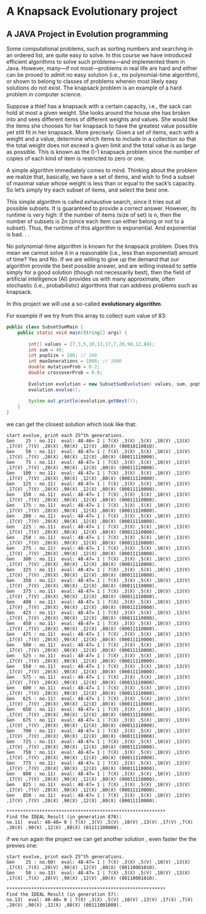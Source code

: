 # A Knapsack Evolutionary project

## A JAVA Project in **Evolution programming**

Some computational problems, such as sorting numbers and searching in an ordered list, are quite easy to solve. In this course we have introduced efficient algorithms to
solve such problems—and implemented them in Java. However, many—if not most—problems in real life are hard and either can be proved to admit no easy solution (i.e., no polynomial-time algorithm), or shown to belong to classes of problems wherein most likely easy solutions do not exist. The knapsack problem is an example of a
hard problem in computer science. 

Suppose a thief has a knapsack with a certain capacity, i.e., the sack can hold at most a given weight. She looks around the house she has broken into and sees different items of different weights and values. She would like the items she chooses for her knapsack to have the greatest value possible yet still fit in her knapsack. More precisely: Given a set of items, each with a weight and a value, determine which items to include in a collection so that the total weight does not exceed a given limit and the total value is as large as possible. This is known as the 0-1 knapsack problem since the number of copies of each kind of item is restricted to zero or one.

A simple algorithm immediately comes to mind. Thinking about the problem we realize that, basically, we have a set of items, and wish to find a subset of maximal value whose weight is less than or equal to the sack’s capacity. So let’s simply try each subset of items, and select the best one.

This simple algorithm is called exhaustive search, since it tries out all possible subsets. It is guaranteed to provide a correct answer. However, its runtime is very
high: if the number of items (size of set) is n, then the number of subsets is 2n (since each item can either belong or not to a subset). Thus, the runtime of this algorithm is exponential. And exponential is bad. . . 

No polynomial-time algorithm is known for the knapsack problem. Does this mean we cannot solve it in a reasonable (i.e., less than exponential) amount of time?
Yes and No. If we are willing to give up the demand that our algorithm provide the best possible answer, and are willing instead to settle simply for a good solution
(though not necessarily best), then the field of artificial intelligence (AI) provides us with many approximate, often stochastic (i.e., probabilistic) algorithms that can address problems such as knapsack.

In this project we will use a so-called **evolutionary algorithm**.


For example if we try from this array to collect sum value of 83: 
```Java
public class SubsetSumMain {
	public static void main(String[] args) {
		
		int[] values = {7,3,5,10,13,17,7,20,90,12,80};  
		int sum = 48;
		int popSize = 100; // 100
		int maxGenerations = 1000; // 1000
		double mutationProb = 0.2;
		double crossoverProb = 0.8;
		
		Evolution evolution = new SubsetSumEvolution( values, sum, popSize,	maxGenerations,	mutationProb, crossoverProb);
		evolution.evolve(); 
		
		System.out.println(evolution.getBest());
	}
}
```
we can get the closest solution which look like that:

```
start evolve, print each 25^th generations.
Gen    25 : no.11)  eval: 48-46= 2 | 7(X) ,3(X) ,5(X) ,10(V) ,13(X) ,17(V) ,7(V) ,20(X) ,90(X) ,12(V) ,80(X) (00010110010).
Gen    50 : no.11)  eval: 48-47= 1 | 7(X) ,3(X) ,5(X) ,10(V) ,13(V) ,17(V) ,7(V) ,20(X) ,90(X) ,12(X) ,80(X) (00011110000).
Gen    75 : no.11)  eval: 48-47= 1 | 7(X) ,3(X) ,5(X) ,10(V) ,13(V) ,17(V) ,7(V) ,20(X) ,90(X) ,12(X) ,80(X) (00011110000).
Gen   100 : no.11)  eval: 48-47= 1 | 7(X) ,3(X) ,5(X) ,10(V) ,13(V) ,17(V) ,7(V) ,20(X) ,90(X) ,12(X) ,80(X) (00011110000).
Gen   125 : no.11)  eval: 48-47= 1 | 7(X) ,3(X) ,5(X) ,10(V) ,13(V) ,17(V) ,7(V) ,20(X) ,90(X) ,12(X) ,80(X) (00011110000).
Gen   150 : no.11)  eval: 48-47= 1 | 7(X) ,3(X) ,5(X) ,10(V) ,13(V) ,17(V) ,7(V) ,20(X) ,90(X) ,12(X) ,80(X) (00011110000).
Gen   175 : no.11)  eval: 48-47= 1 | 7(X) ,3(X) ,5(X) ,10(V) ,13(V) ,17(V) ,7(V) ,20(X) ,90(X) ,12(X) ,80(X) (00011110000).
Gen   200 : no.11)  eval: 48-47= 1 | 7(X) ,3(X) ,5(X) ,10(V) ,13(V) ,17(V) ,7(V) ,20(X) ,90(X) ,12(X) ,80(X) (00011110000).
Gen   225 : no.11)  eval: 48-47= 1 | 7(X) ,3(X) ,5(X) ,10(V) ,13(V) ,17(V) ,7(V) ,20(X) ,90(X) ,12(X) ,80(X) (00011110000).
Gen   250 : no.11)  eval: 48-47= 1 | 7(X) ,3(X) ,5(X) ,10(V) ,13(V) ,17(V) ,7(V) ,20(X) ,90(X) ,12(X) ,80(X) (00011110000).
Gen   275 : no.11)  eval: 48-47= 1 | 7(X) ,3(X) ,5(X) ,10(V) ,13(V) ,17(V) ,7(V) ,20(X) ,90(X) ,12(X) ,80(X) (00011110000).
Gen   300 : no.11)  eval: 48-47= 1 | 7(X) ,3(X) ,5(X) ,10(V) ,13(V) ,17(V) ,7(V) ,20(X) ,90(X) ,12(X) ,80(X) (00011110000).
Gen   325 : no.11)  eval: 48-47= 1 | 7(X) ,3(X) ,5(X) ,10(V) ,13(V) ,17(V) ,7(V) ,20(X) ,90(X) ,12(X) ,80(X) (00011110000).
Gen   350 : no.11)  eval: 48-47= 1 | 7(X) ,3(X) ,5(X) ,10(V) ,13(V) ,17(V) ,7(V) ,20(X) ,90(X) ,12(X) ,80(X) (00011110000).
Gen   375 : no.11)  eval: 48-47= 1 | 7(X) ,3(X) ,5(X) ,10(V) ,13(V) ,17(V) ,7(V) ,20(X) ,90(X) ,12(X) ,80(X) (00011110000).
Gen   400 : no.11)  eval: 48-47= 1 | 7(X) ,3(X) ,5(X) ,10(V) ,13(V) ,17(V) ,7(V) ,20(X) ,90(X) ,12(X) ,80(X) (00011110000).
Gen   425 : no.11)  eval: 48-47= 1 | 7(X) ,3(X) ,5(X) ,10(V) ,13(V) ,17(V) ,7(V) ,20(X) ,90(X) ,12(X) ,80(X) (00011110000).
Gen   450 : no.11)  eval: 48-47= 1 | 7(X) ,3(X) ,5(X) ,10(V) ,13(V) ,17(V) ,7(V) ,20(X) ,90(X) ,12(X) ,80(X) (00011110000).
Gen   475 : no.11)  eval: 48-47= 1 | 7(X) ,3(X) ,5(X) ,10(V) ,13(V) ,17(V) ,7(V) ,20(X) ,90(X) ,12(X) ,80(X) (00011110000).
Gen   500 : no.11)  eval: 48-47= 1 | 7(X) ,3(X) ,5(X) ,10(V) ,13(V) ,17(V) ,7(V) ,20(X) ,90(X) ,12(X) ,80(X) (00011110000).
Gen   525 : no.11)  eval: 48-47= 1 | 7(X) ,3(X) ,5(X) ,10(V) ,13(V) ,17(V) ,7(V) ,20(X) ,90(X) ,12(X) ,80(X) (00011110000).
Gen   550 : no.11)  eval: 48-47= 1 | 7(X) ,3(X) ,5(X) ,10(V) ,13(V) ,17(V) ,7(V) ,20(X) ,90(X) ,12(X) ,80(X) (00011110000).
Gen   575 : no.11)  eval: 48-47= 1 | 7(X) ,3(X) ,5(X) ,10(V) ,13(V) ,17(V) ,7(V) ,20(X) ,90(X) ,12(X) ,80(X) (00011110000).
Gen   600 : no.11)  eval: 48-47= 1 | 7(X) ,3(X) ,5(X) ,10(V) ,13(V) ,17(V) ,7(V) ,20(X) ,90(X) ,12(X) ,80(X) (00011110000).
Gen   625 : no.11)  eval: 48-47= 1 | 7(X) ,3(X) ,5(X) ,10(V) ,13(V) ,17(V) ,7(V) ,20(X) ,90(X) ,12(X) ,80(X) (00011110000).
Gen   650 : no.11)  eval: 48-47= 1 | 7(X) ,3(X) ,5(X) ,10(V) ,13(V) ,17(V) ,7(V) ,20(X) ,90(X) ,12(X) ,80(X) (00011110000).
Gen   675 : no.11)  eval: 48-47= 1 | 7(X) ,3(X) ,5(X) ,10(V) ,13(V) ,17(V) ,7(V) ,20(X) ,90(X) ,12(X) ,80(X) (00011110000).
Gen   700 : no.11)  eval: 48-47= 1 | 7(X) ,3(X) ,5(X) ,10(V) ,13(V) ,17(V) ,7(V) ,20(X) ,90(X) ,12(X) ,80(X) (00011110000).
Gen   725 : no.11)  eval: 48-47= 1 | 7(X) ,3(X) ,5(X) ,10(V) ,13(V) ,17(V) ,7(V) ,20(X) ,90(X) ,12(X) ,80(X) (00011110000).
Gen   750 : no.11)  eval: 48-47= 1 | 7(X) ,3(X) ,5(X) ,10(V) ,13(V) ,17(V) ,7(V) ,20(X) ,90(X) ,12(X) ,80(X) (00011110000).
Gen   775 : no.11)  eval: 48-47= 1 | 7(X) ,3(X) ,5(X) ,10(V) ,13(V) ,17(V) ,7(V) ,20(X) ,90(X) ,12(X) ,80(X) (00011110000).
Gen   800 : no.11)  eval: 48-47= 1 | 7(X) ,3(X) ,5(X) ,10(V) ,13(V) ,17(V) ,7(V) ,20(X) ,90(X) ,12(X) ,80(X) (00011110000).
Gen   825 : no.11)  eval: 48-47= 1 | 7(X) ,3(X) ,5(X) ,10(V) ,13(V) ,17(V) ,7(V) ,20(X) ,90(X) ,12(X) ,80(X) (00011110000).
Gen   850 : no.11)  eval: 48-47= 1 | 7(X) ,3(X) ,5(X) ,10(V) ,13(V) ,17(V) ,7(V) ,20(X) ,90(X) ,12(X) ,80(X) (00011110000).

**********************************************************
Find the IDEAL Result (in generation 870):
no.11)  eval: 48-48= 0 | 7(X) ,3(V) ,5(V) ,10(V) ,13(V) ,17(V) ,7(X) ,20(X) ,90(X) ,12(X) ,80(X) (01111100000).
```

if we run again the project we can get another solution , even faster the the previes one: 

```
start evolve, print each 25^th generations.
Gen    25 : no.60)  eval: 48-47= 1 | 7(X) ,3(X) ,5(V) ,10(V) ,13(X) ,17(X) ,7(X) ,20(V) ,90(X) ,12(V) ,80(X) (00110001010).
Gen    50 : no.13)  eval: 48-47= 1 | 7(X) ,3(X) ,5(V) ,10(V) ,13(X) ,17(X) ,7(X) ,20(V) ,90(X) ,12(V) ,80(X) (00110001010).

**********************************************************
Find the IDEAL Result (in generation 57):
no.13)  eval: 48-48= 0 | 7(X) ,3(X) ,5(V) ,10(V) ,13(V) ,17(X) ,7(X) ,20(V) ,90(X) ,12(X) ,80(X) (00111001000).
```


